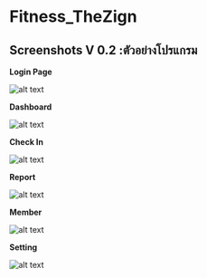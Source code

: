 # Fitness_TheZign

<h2>Screenshots V 0.2 :ตัวอย่างโปรแกรม</h2>

<b>Login Page</b><br>  

![alt text](https://user-images.githubusercontent.com/11131954/51735545-40856280-20ba-11e9-8782-1a0d60ccdefb.PNG)

<b>Dashboard</b><br>

![alt text](https://user-images.githubusercontent.com/11131954/51735544-40856280-20ba-11e9-8047-0c9c3b519afc.PNG)

<b>Check In</b><br>

![alt text](https://user-images.githubusercontent.com/11131954/51735543-3feccc00-20ba-11e9-905f-c09e17088b92.PNG)

<b>Report</b><br>

![alt text](https://user-images.githubusercontent.com/11131954/51735547-411df900-20ba-11e9-8c8d-08684cfca06f.PNG)

<b>Member</b><br>

![alt text](https://user-images.githubusercontent.com/11131954/51735546-40856280-20ba-11e9-97c2-8929297c3cf2.PNG)

<b>Setting</b><br>

![alt text](https://user-images.githubusercontent.com/11131954/51735548-411df900-20ba-11e9-87d9-45c0e7a70c25.PNG)
